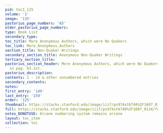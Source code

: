 ```yaml
---
pid: toc1_125
volume: '1'
image: '135'
pastorius_page_numbers: '65'
older_pastorius_page_numbers: 
type: Book List
secondary_type: 
toc_title: More Anonymous Authors, which were No Quakers
toc_link: More_Anonymous_Authors
section_title: Non-Quaker Writings
secondary_section_title: Anonymous Non-Quaker Writings
tertiary_section_title: 
pastorius_section_header: More Anonymous Authors, which were No Quakers, besides those
  in pag. 63.1st.
pastorius_description: 
contents: 1 - 14 & other unnumbered entries
secondary_contents: 
notes: 
first_entry: '149'
last_entry: '159'
order: '125'
thumbnail: https://stacks.stanford.edu/image/iiif/ps974xt6740%2F1607_0134/full/100,/0/default.jpg
full: https://stacks.stanford.edu/image/iiif/ps974xt6740%2F1607_0134/full/full/0/default.jpg
notes_DONOTUSE: Arcane numbering system remains arcane
layout: toc_item
collection: toc
---
```

